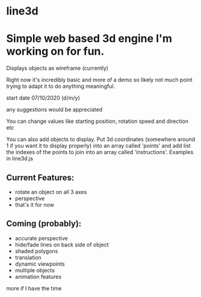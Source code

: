 # line3d
# Simple web based 3d engine I'm working on for fun.

Displays objects as wireframe (currently)

Right now it's incredibly basic and more of a demo so likely not much point trying to adapt it to do anything meaningful.

start date 07/10/2020 (d/m/y)

any suggestions would be appreciated

You can change values like starting position, rotation speed and direction etc

You can also add objects to display. Put 3d coordinates (somewhere around 1 if you want it to display properly) into an array called 'points' and add list the indexes of the points to join into an array called 'instructions'. Examples in line3d.js

## Current Features:
* rotate an object on all 3 axes
* perspective
* that's it for now

## Coming (probably):
* accurate perspective
* hide/fade lines on back side of object
* shaded polygons
* translation
* dynamic viewpoints
* multiple objects
* animation features

more if I have the time
